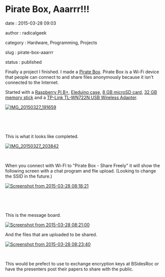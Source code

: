 Pirate Box, Aaarrr!!!
=====================

date
:   2015-03-28 09:03

author
:   radicalgeek

category
:   Hardware, Programming, Projects

slug
:   pirate-box-aaarrr

status
:   published

Finally a project I finished. I made a [Pirate
Box](http://piratebox.cc). Pirate Box is a Wi-Fi device that people can
connect to and share files anonymously because it isn't connected to the
Internet.

Started with a [Raspberry Pi
B+](http://www.raspberrypi.org/products/model-b-plus/), [Eleduino
case](http://www.eleduino.com/products_ny_166.html), [8 GB microSD
card](https://www.pny.com/high-performance-microSD?sku=P-SDU8G10-GE),
[32 GB memory
stick](https://www.pny.com/Compact_Attache?sku=P-FD32GCOMB-GE) and a
[TP-Link TL-WN722N USB Wireless
Adapter](http://www.tp-link.us/products/details/?categoryid=3958&model=TL-WN722N).

[![IMG\_20150327\_191659](http://www.interlockroc.org/wp-content/uploads/2015/03/IMG_20150327_191659-300x225.jpg)](http://www.interlockroc.org/wp-content/uploads/2015/03/IMG_20150327_191659.jpg)

 

 

This is what it looks like completed.

[![IMG\_20150327\_203842](http://www.interlockroc.org/wp-content/uploads/2015/03/IMG_20150327_203842-300x225.jpg)](http://www.interlockroc.org/wp-content/uploads/2015/03/IMG_20150327_203842.jpg)

 

When you connect with Wi-FI to "Pirate Box - Share Freely" it will show
the following screen with a chat program and flie upload. (Looking to
change the SSID in the future.)

[![Screenshot from 2015-03-28
08:18:21](http://www.interlockroc.org/wp-content/uploads/2015/03/Screenshot-from-2015-03-28-081821-300x169.png)](http://www.interlockroc.org/wp-content/uploads/2015/03/Screenshot-from-2015-03-28-081821.png)

 

 

This is the message board.

[![Screenshot from 2015-03-28
08:21:00](http://www.interlockroc.org/wp-content/uploads/2015/03/Screenshot-from-2015-03-28-082100-300x169.png)](http://www.interlockroc.org/wp-content/uploads/2015/03/Screenshot-from-2015-03-28-082100.png)

And the files that are uploaded to be shared.

[![Screenshot from 2015-03-28
08:23:40](http://www.interlockroc.org/wp-content/uploads/2015/03/Screenshot-from-2015-03-28-082340-300x169.png)](http://www.interlockroc.org/wp-content/uploads/2015/03/Screenshot-from-2015-03-28-082340.png)

 

This would be prefect to use to exchange encryption keys at BSidesRoc or
have the presenters post their papers to share with the public.
